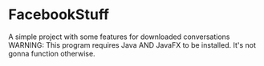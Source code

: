 # FacebookStuff
A simple project with some features for downloaded conversations
WARNING:
This program requires Java AND JavaFX to be installed. It's not gonna function otherwise.
